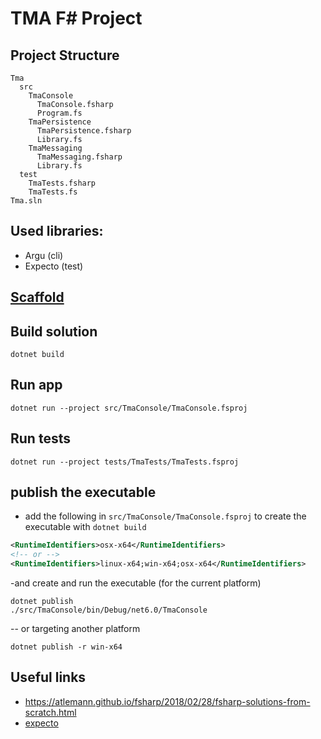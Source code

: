# TMA F# Project

## Project Structure

```text
Tma
  src
    TmaConsole
      TmaConsole.fsharp
      Program.fs
    TmaPersistence
      TmaPersistence.fsharp
      Library.fs
    TmaMessaging
      TmaMessaging.fsharp
      Library.fs
  test
    TmaTests.fsharp
    TmaTests.fs
Tma.sln
```

## Used libraries:
 - Argu (cli)
 - Expecto (test)

## [Scaffold](./scaffold.md)

## Build solution

```shell
dotnet build
```

## Run app

```shell
dotnet run --project src/TmaConsole/TmaConsole.fsproj
```

## Run tests

```shell
dotnet run --project tests/TmaTests/TmaTests.fsproj
```

## publish the executable

- add the following in `src/TmaConsole/TmaConsole.fsproj` to create the executable with `dotnet build`

```xml
<RuntimeIdentifiers>osx-x64</RuntimeIdentifiers>
<!-- or -->
<RuntimeIdentifiers>linux-x64;win-x64;osx-x64</RuntimeIdentifiers>
```
-and create and run the executable (for the current platform)

```shell
dotnet publish
./src/TmaConsole/bin/Debug/net6.0/TmaConsole
```
-- or targeting another platform

```shell
dotnet publish -r win-x64
```

## Useful links

- https://atlemann.github.io/fsharp/2018/02/28/fsharp-solutions-from-scratch.html
- [expecto](https://github.com/haf/expecto#IDE-integrations)